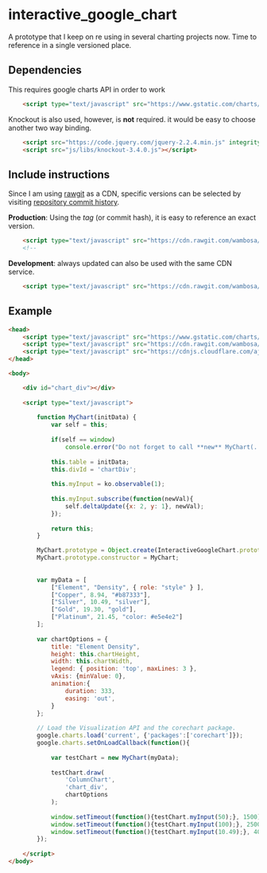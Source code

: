 # interactive_google_chart
A prototype that I keep on re using in several charting projects now. Time to reference in a single versioned place.

## Dependencies
This requires google charts API in order to work
``` HTML
    <script type="text/javascript" src="https://www.gstatic.com/charts/loader.js"></script>
```

Knockout is also used, however, is **not** required. it would be easy to choose another two way binding.
``` HTML
    <script src="https://code.jquery.com/jquery-2.2.4.min.js" integrity="sha256-BbhdlvQf/xTY9gja0Dq3HiwQF8LaCRTXxZKRutelT44=" crossorigin="anonymous"></script>
    <script src="js/libs/knockout-3.4.0.js"></script>
```

## Include instructions
Since I am using [rawgit](http://rawgit.com/) as a CDN, specific versions can be selected by visiting [repository commit history](https://github.com/Wambosa/interactive_google_chart/commits/master).

**Production**: Using the _tag_ (or commit hash), it is easy to reference an exact version.
```HTML
    <script type="text/javascript" src="https://cdn.rawgit.com/wambosa/interactive_google_chart/787e1ba/InteractiveGoogleChart.js"></script>
    <!--                                                                                        ^^^^^^^ this is the tag/hash             -->
```
**Development**: always updated can also be used with the same CDN service.
```HTML
    <script type="text/javascript" src="https://cdn.rawgit.com/wambosa/interactive_google_chart/master/InteractiveGoogleChart.js"></script>
```


## Example
``` HTML
<head>
    <script type="text/javascript" src="https://www.gstatic.com/charts/loader.js"></script>
    <script type="text/javascript" src="https://cdn.rawgit.com/wambosa/interactive_google_chart/787e1ba/InteractiveGoogleChart.js"></script>
    <script type="text/javascript" src="https://cdnjs.cloudflare.com/ajax/libs/knockout/3.4.0/knockout-min.js"></script>
</head>

<body>

    <div id="chart_div"></div>
    
    <script type="text/javascript">
    
        function MyChart(initData) {
            var self = this;
            
            if(self == window)
                console.error("Do not forget to call **new** MyChart(...) !!!");
        
            this.table = initData;
            this.divId = 'chartDiv';
        
            this.myInput = ko.observable(1);
        
            this.myInput.subscribe(function(newVal){
                self.deltaUpdate({x: 2, y: 1}, newVal);
            });
        
            return this;
        }

        MyChart.prototype = Object.create(InteractiveGoogleChart.prototype);
        MyChart.prototype.constructor = MyChart;
    
    
        var myData = [
            ["Element", "Density", { role: "style" } ],
            ["Copper", 8.94, "#b87333"],
            ["Silver", 10.49, "silver"],
            ["Gold", 19.30, "gold"],
            ["Platinum", 21.45, "color: #e5e4e2"]
        ];
    
        var chartOptions = {
            title: "Element Density",
            height: this.chartHeight,
            width: this.chartWidth,
            legend: { position: 'top', maxLines: 3 },
            vAxis: {minValue: 0},
            animation:{
                duration: 333,
                easing: 'out',
            }
        };
        
        // Load the Visualization API and the corechart package.
        google.charts.load('current', {'packages':['corechart']});
        google.charts.setOnLoadCallback(function(){
            
            var testChart = new MyChart(myData);
        
            testChart.draw(
                'ColumnChart',
                'chart_div',
                chartOptions
            );
            
            window.setTimeout(function(){testChart.myInput(50);}, 1500);
            window.setTimeout(function(){testChart.myInput(100);}, 2500);
            window.setTimeout(function(){testChart.myInput(10.49);}, 4000);
        });
        
    </script>
</body>
```